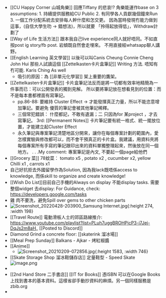 - [[CU Happy Corner 山城角樂]]  回應Tiffany 的悲哀!?  角樂能運作base on 3 assumptions:  1. 持續提供服務給CU Public  2. 有同學各人貢獻幾個鐘來Run 3. 一個工作分配系統去安排每人幹什麼和怎交更。     因為當時發現冇能力做到這事，(自信大學生叻 -> 錯想法)，所以就要 「拎得起放得低」，Withdraw計劃了
- [[Way of Life 生活方法]] 跟本我自己live experience同人就好唔同。不如直按post ig story/fb post. 岩傾既自然會走埋來。 不用直接經whatsapp聊人講野。
- [[English Learning 英文學習]] 以後可以叫Canis Cheung Connie Cheng John Hui 那些人試讀這個 [[Zettelkasten卡片盒筆記]] Writing 方法.  唔知有冇可能. Karis Ching As well
	- 吸引的原因：為 [[非單元化學習]] 架上重要的鷹架。
- [[Zettelkasten卡片盒筆記]] 卡片盒筆記法反而是將一切都有效率地精簡為一件事而已：可以公開發表的獨到見解。 所以要將筆記放在想看見到的位置：而不是每本書都裡面有寫筆記。
	- pp.86-88:  要維持 Cluster Effect -> 才能發揮真正力量，所以不能恣意增加筆記。要避免 優質的筆記會被其他筆記稀釋。
	- 三個常犯錯誤：  什麼都記，不敢有遺漏；二 只因為for 某project ，才去寫筆記。  3rd: [[Permanent Notes]] 卡片筆記要有統一格式、統一擺放位置，才能建立起Cluster Effect
	- 永久筆記與專案筆記清楚地區分開來，讓你在每個專案計劃的範圍內，愛怎樣實驗與修改都可以，而不會干預真正的卡片盒。我建議，用資料夾將每個專案所有手寫的筆記跟印出來的資料單獨整理起來，然後放在同一個地方。   . . .My comment:  專案筆記是內文,  不要起一個page給他們
- [[Grocery 菜]] 78蚊菜： tomato x5 , potato x2 , cucumber x2, yellow Chilli x1 , carrots x1
- 自己好抗拒去外國留學作為Solution,  因為我lack既唔係access to knowledge,  而係skill to organize and create knowledge!
- [[Wish Do List]]目前自己手機的Always on display 不能display tasks. 需要整個widget 去display: 
   For Guidance, check: https://developers.google.com/tasks
- 雞  肉不要洗，避免Spill over gems to other chicken parts
- ![Screenshot_20220428-203900_Samsung Internet.jpg](../assets/Screenshot_20220428-203900_Samsung_Internet_1652759376721_0.jpg){:height 274, :width 198}
- [[Travel Route]] 電動滑板人士的郊區路線推介:   https://www.youtube.com/playlist?list=PLuh7uggBROHPjcP3-i7Jej-DqJs2m8aH_   [[Posted to Discord]]
- Diamond Grind a concrete floor: [[skaterink 溜冰場]]
- [[Meal Prep Sunday]] Balkans - Ajkar  -  烤紅椒醬
- [[Anime]]
	- ![Screenshot_20210209-072856.jpg](../assets/Screenshot_20210209-072856_1652763240875_0.jpg){:height 1583, :width 746}
- [[Skate Storage Shop 溜冰鞋儲存店]] 定量鞋型 - Speed Skate ![image.png](../assets/image_1652763551559_0.png)
-
- [[2nd Hand Store 二手書店]] [[IT for Books]] 憑ISBN 可以在Google Books上找到書本的基本資料。這樣省卻手動抄資料的麻煩。另一個同樣服務是 zbib.org
-